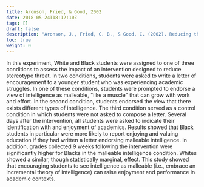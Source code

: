 ```yaml
---
title: Aronson, Fried, & Good, 2002
date: 2018-05-24T18:12:10Z
tags: []
draft: false
description: "Aronson, J., Fried, C. B., & Good, C. (2002). Reducing the Effects of Stereotype Threat on African American College Students by Shaping Theories of Intelligence. *Journal of Experimental Social Psychology, 38,* 113-125."
toc: true
weight: 0
---
```


In this experiment, White and Black students were assigned to one of three conditions to assess the impact of an intervention designed to reduce stereotype threat. In two conditions, students were asked to write a letter of encouragement to a younger student who was experiencing academic struggles. In one of these conditions, students were prompted to endorse a view of intelligence as malleable, "like a muscle" that can grow with work and effort. In the second condition, students endorsed the view that there exists different types of intelligence. The third condition served as a control condition in which students were not asked to compose a letter. Several days after the intervention, all students were asked to indicate their identification with and enjoyment of academics. Results showed that Black students in particular were more likely to report enjoying and valuing education if they had written a letter endorsing malleable intelligence. In addition, grades collected 9 weeks following the intervention were significantly higher for Blacks in the malleable intelligence condition. Whites showed a similar, though statistically marginal, effect. This study showed that encouraging students to see intelligence as malleable (i.e., embrace an incremental theory of intelligence) can raise enjoyment and performance in academic contexts.
